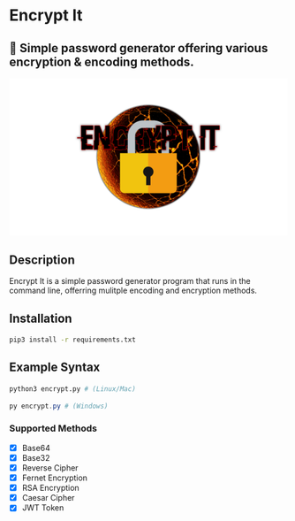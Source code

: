 # Encrypt It

## 🔐 Simple password generator offering various encryption & encoding methods.

<img src="assets/encrypt-it-banner.png" alt="Encrypt It banner">

## Description
Encrypt It is a simple password generator program that runs in the command line, offerring mulitple encoding and encryption methods.

## Installation
```bash
pip3 install -r requirements.txt
```

## Example Syntax
```bash
python3 encrypt.py # (Linux/Mac)
```

```powershell
py encrypt.py # (Windows)
```

### Supported Methods
- [x] Base64
- [x] Base32
- [x] Reverse Cipher
- [x] Fernet Encryption
- [x] RSA Encryption
- [x] Caesar Cipher
- [x] JWT Token